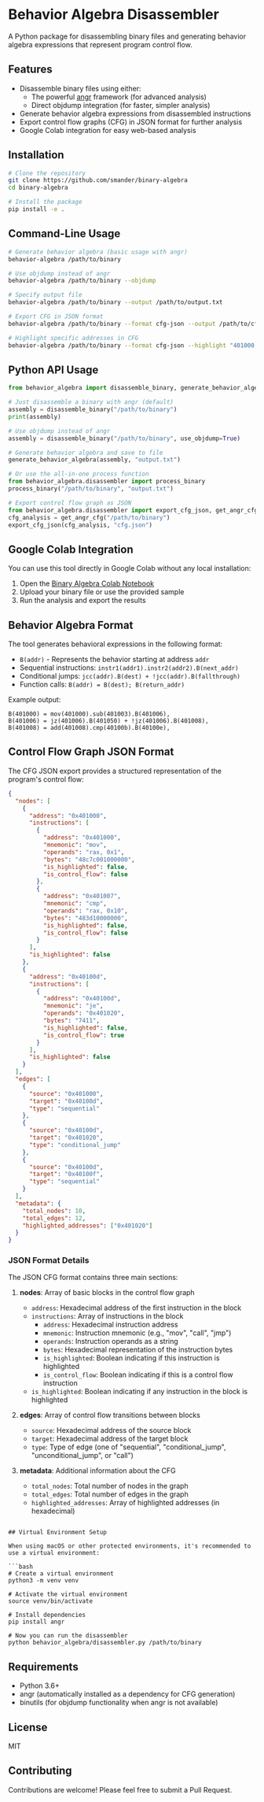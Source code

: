 # Behavior Algebra Disassembler

A Python package for disassembling binary files and generating behavior algebra expressions that represent program control flow.

## Features

- Disassemble binary files using either:
  - The powerful [angr](https://github.com/angr/angr) framework (for advanced analysis)
  - Direct objdump integration (for faster, simpler analysis)
- Generate behavior algebra expressions from disassembled instructions
- Export control flow graphs (CFG) in JSON format for further analysis
- Google Colab integration for easy web-based analysis

## Installation

```bash
# Clone the repository
git clone https://github.com/smander/binary-algebra
cd binary-algebra

# Install the package
pip install -e .
```

## Command-Line Usage

```bash
# Generate behavior algebra (basic usage with angr)
behavior-algebra /path/to/binary

# Use objdump instead of angr
behavior-algebra /path/to/binary --objdump

# Specify output file
behavior-algebra /path/to/binary --output /path/to/output.txt

# Export CFG in JSON format
behavior-algebra /path/to/binary --format cfg-json --output /path/to/cfg.json

# Highlight specific addresses in CFG
behavior-algebra /path/to/binary --format cfg-json --highlight "401000,401050"
```

## Python API Usage

```python
from behavior_algebra import disassemble_binary, generate_behavior_algebra

# Just disassemble a binary with angr (default)
assembly = disassemble_binary("/path/to/binary")
print(assembly)

# Use objdump instead of angr
assembly = disassemble_binary("/path/to/binary", use_objdump=True)

# Generate behavior algebra and save to file
generate_behavior_algebra(assembly, "output.txt")

# Or use the all-in-one process function
from behavior_algebra.disassembler import process_binary
process_binary("/path/to/binary", "output.txt")

# Export control flow graph as JSON
from behavior_algebra.disassembler import export_cfg_json, get_angr_cfg
cfg_analysis = get_angr_cfg("/path/to/binary")
export_cfg_json(cfg_analysis, "cfg.json")
```

## Google Colab Integration

You can use this tool directly in Google Colab without any local installation:

1. Open the [Binary Algebra Colab Notebook](https://colab.research.google.com/github/smander/binary-algebra/blob/main/Binary_Algebra.ipynb)
2. Upload your binary file or use the provided sample
3. Run the analysis and export the results

## Behavior Algebra Format

The tool generates behavioral expressions in the following format:

- `B(addr)` - Represents the behavior starting at address `addr`
- Sequential instructions: `instr1(addr1).instr2(addr2).B(next_addr)`
- Conditional jumps: `jcc(addr).B(dest) + !jcc(addr).B(fallthrough)`
- Function calls: `B(addr) = B(dest); B(return_addr)`

Example output:
```
B(401000) = mov(401000).sub(401003).B(401006),
B(401006) = jz(401006).B(401050) + !jz(401006).B(401008),
B(401008) = add(401008).cmp(40100b).B(40100e),
```

## Control Flow Graph JSON Format

The CFG JSON export provides a structured representation of the program's control flow:

```json
{
  "nodes": [
    {
      "address": "0x401000",
      "instructions": [
        {
          "address": "0x401000",
          "mnemonic": "mov",
          "operands": "rax, 0x1",
          "bytes": "48c7c001000000",
          "is_highlighted": false,
          "is_control_flow": false
        },
        {
          "address": "0x401007",
          "mnemonic": "cmp",
          "operands": "rax, 0x10",
          "bytes": "483d10000000",
          "is_highlighted": false,
          "is_control_flow": false
        }
      ],
      "is_highlighted": false
    },
    {
      "address": "0x40100d",
      "instructions": [
        {
          "address": "0x40100d",
          "mnemonic": "je",
          "operands": "0x401020",
          "bytes": "7411",
          "is_highlighted": false,
          "is_control_flow": true
        }
      ],
      "is_highlighted": false
    }
  ],
  "edges": [
    {
      "source": "0x401000",
      "target": "0x40100d",
      "type": "sequential"
    },
    {
      "source": "0x40100d",
      "target": "0x401020",
      "type": "conditional_jump"
    },
    {
      "source": "0x40100d",
      "target": "0x40100f",
      "type": "sequential"
    }
  ],
  "metadata": {
    "total_nodes": 10,
    "total_edges": 12,
    "highlighted_addresses": ["0x401020"]
  }
}
```

### JSON Format Details

The JSON CFG format contains three main sections:

1. **nodes**: Array of basic blocks in the control flow graph
   - `address`: Hexadecimal address of the first instruction in the block
   - `instructions`: Array of instructions in the block
     - `address`: Hexadecimal instruction address
     - `mnemonic`: Instruction mnemonic (e.g., "mov", "call", "jmp")
     - `operands`: Instruction operands as a string
     - `bytes`: Hexadecimal representation of the instruction bytes
     - `is_highlighted`: Boolean indicating if this instruction is highlighted
     - `is_control_flow`: Boolean indicating if this is a control flow instruction
   - `is_highlighted`: Boolean indicating if any instruction in the block is highlighted

2. **edges**: Array of control flow transitions between blocks
   - `source`: Hexadecimal address of the source block
   - `target`: Hexadecimal address of the target block
   - `type`: Type of edge (one of "sequential", "conditional_jump", "unconditional_jump", or "call")

3. **metadata**: Additional information about the CFG
   - `total_nodes`: Total number of nodes in the graph
   - `total_edges`: Total number of edges in the graph
   - `highlighted_addresses`: Array of highlighted addresses (in hexadecimal)
```

## Virtual Environment Setup

When using macOS or other protected environments, it's recommended to use a virtual environment:

```bash
# Create a virtual environment
python3 -m venv venv

# Activate the virtual environment
source venv/bin/activate

# Install dependencies
pip install angr

# Now you can run the disassembler
python behavior_algebra/disassembler.py /path/to/binary
```

## Requirements

- Python 3.6+
- angr (automatically installed as a dependency for CFG generation)
- binutils (for objdump functionality when angr is not available)

## License

MIT

## Contributing

Contributions are welcome! Please feel free to submit a Pull Request.